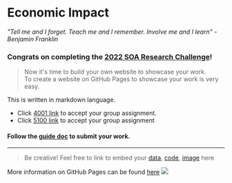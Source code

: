 # Economic Impact

_"Tell me and I forget. Teach me and I remember. Involve me and I learn" - Benjamin Franklin_ 



### Congrats on completing the [2022 SOA Research Challenge](https://www.soa.org/research/opportunities/2022-student-research-case-study-challenge/)!

>Now it's time to build your own website to showcase your work.  
>To create a website on GitHub Pages to showcase your work is very easy.

This is written in markdown language. 
>
* Click [4001 link](https://classroom.github.com/a/ggiq0YzO) to accept your group assignment.
* Click [5100 link](https://classroom.github.com/a/uVytCqDv) to accept your group assignment 

#### Follow the [guide doc](Doc1.pdf) to submit your work. 
---
>Be creative! Feel free to link to embed your [data](template/player_data_salaries_2020.csv), [code](template/sample-data-clean.ipynb), [image](template/ACC.png) here

More information on GitHub Pages can be found [here](https://pages.github.com/)
![](template/Actuarial.gif)


